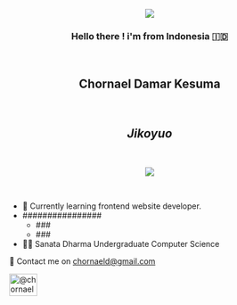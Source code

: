 <p align="center">
<img src="https://capsule-render.vercel.app/api?type=waving&color=gradient&text=Hello%There%!&height=100&section=header&animation=twinkling">
</p>



<h3 align="center">Hello there ! i'm from Indonesia 🇮🇩</h3>
<br>
<h2 align="center">Chornael Damar Kesuma </h2>
<br />
<em>
<h2 align="center">Jikoyuo</h2>
</em><br />
<p align="center">
<img src="https://media0.giphy.com/media/v1.Y2lkPTc5MGI3NjExdnJiOWsxdXh0dnRwb3ZwdXZ2dDk0Z3Q2aXNxMGVtbHVqNjZoaDNkZSZlcD12MV9pbnRlcm5hbF9naWZfYnlfaWQmY3Q9Zw/LpFCd53NGbSFmZqypH/giphy.gif">
</p>
<br />
<ul>
  <li>
    🎯 Currently learning frontend website developer.
  </li>
  <li>
    ################
        <ul>
          <li>###
          <li>###
        </ul>
  </li>
  <li>
    👨‍🎓 Sanata Dharma Undergraduate Computer Science
  </li>
</ul>
<p>📩 Contact me on
<a href="mailto:chornaeld@gmail.com">chornaeld@gmail.com</a>
  </p>
<a href="https://www.instagram.com/chornaeld_?igsh=YnJ2ZjVpZXhwNjln">
<img align="center" src="https://raw.githubusercontent.com/rahuldkjain/github-profile-readme-generator/master/src/images/icons/Social/instagram.svg" alt=@chornaeld_ height="40" width="50" />
</a> 
